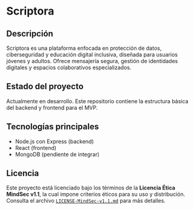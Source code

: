 # Scriptora

## Descripción

Scriptora es una plataforma enfocada en protección de datos, ciberseguridad y educación digital inclusiva, diseñada para usuarios jóvenes y adultos. Ofrece mensajería segura, gestión de identidades digitales y espacios colaborativos especializados.

## Estado del proyecto

Actualmente en desarrollo. Este repositorio contiene la estructura básica del backend y frontend para el MVP.

## Tecnologías principales

- Node.js con Express (backend)  
- React (frontend)  
- MongoDB (pendiente de integrar)

## Licencia

Este proyecto está licenciado bajo los términos de la **Licencia Ética MindSec v1.1**, la cual impone criterios éticos para su uso y distribución.  
Consulta el archivo [`LICENSE-MindSec-v1.1.md`](./ETHICAL-LICENSE-MindSec-v1.1.md) para más detalles.


